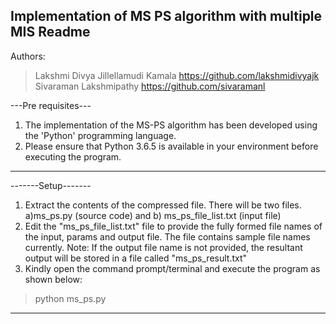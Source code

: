 Implementation of MS PS algorithm with multiple MIS
Readme
---------------------

Authors: 
> Lakshmi Divya Jillellamudi Kamala   https://github.com/lakshmidivyajk
> Sivaraman Lakshmipathy              https://github.com/sivaramanl

---Pre requisites---
1. The implementation of the MS-PS algorithm has been developed using the 'Python' programming language.
2. Please ensure that Python 3.6.5 is available in your environment before executing the program.
-------------------

-------Setup-------
1. Extract the contents of the compressed file. There will be two files. a)ms_ps.py (source code) and b) ms_ps_file_list.txt (input file)
2. Edit the "ms_ps_file_list.txt" file to provide the fully formed file names of the input, params and output file. The file contains sample file names currently.
Note: If the output file name is not provided, the resultant output will be stored in a file called "ms_ps_result.txt"
3. Kindly open the command prompt/terminal and execute the program as shown below:
> python ms_ps.py
-------------------
